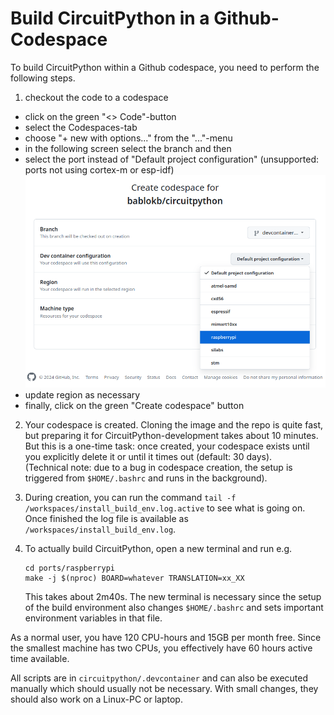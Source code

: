 Build CircuitPython in a Github-Codespace
=========================================

To build CircuitPython within a Github codespace, you need to perform
the following steps.

  1. checkout the code to a codespace

  - click on the green "<> Code"-button
  - select the Codespaces-tab
  - choose "+ new with options..." from the "..."-menu
  - in the following screen select the branch and then
  - select the port instead of "Default project configuration"
    (unsupported: ports not using cortex-m or esp-idf)  
    ![](./codespace_options.png)
  - update region as necessary
  - finally, click on the green "Create codespace" button

  2. Your codespace is created. Cloning the image and the repo is quite fast,
     but preparing it for CircuitPython-development takes about 10 minutes.
     But this is a one-time task: once created, your codespace exists
     until you explicitly delete it or until it times out (default: 30 days).    
     (Technical note: due to a bug in codespace creation, the setup is
     triggered from `$HOME/.bashrc` and runs in the background).

  3. During creation, you can run the command
     `tail -f /workspaces/install_build_env.log.active`
     to see what is going on. Once finished the log file is available
     as `/workspaces/install_build_env.log`.

  4. To actually build CircuitPython, open a new terminal and run e.g.

         cd ports/raspberrypi
         make -j $(nproc) BOARD=whatever TRANSLATION=xx_XX

     This takes about 2m40s. The new terminal is necessary since the
     setup of the build environment also changes `$HOME/.bashrc` and
     sets important environment variables in that file.

As a normal user, you have 120 CPU-hours and 15GB per month free. Since
the smallest machine has two CPUs, you effectively have 60 hours active
time available.

All scripts are in `circuitpython/.devcontainer` and can also be executed
manually which should usually not be necessary. With small changes, they
should also work on a Linux-PC or laptop.
